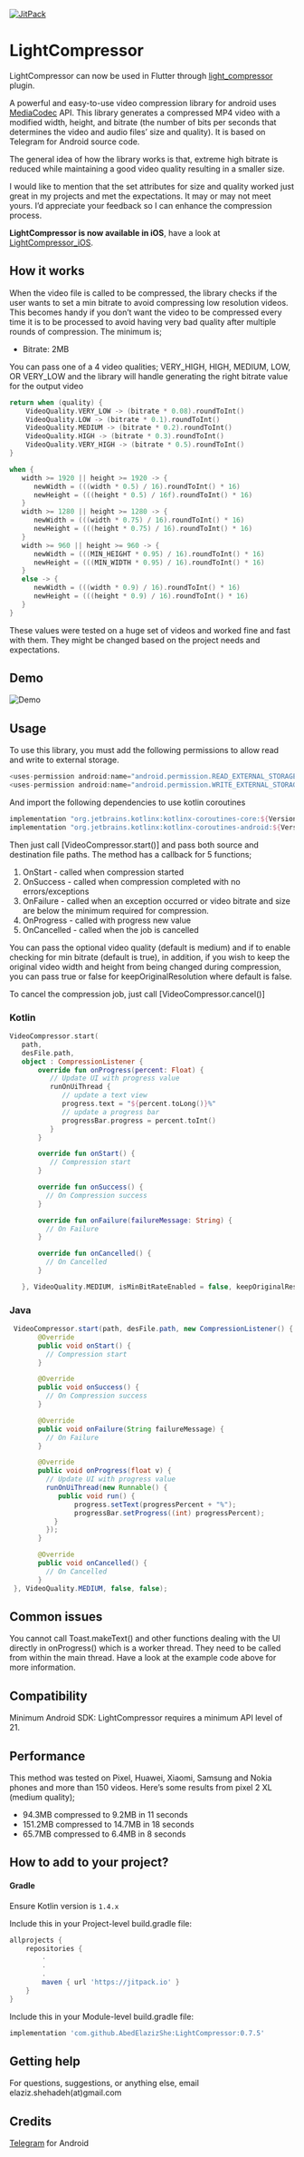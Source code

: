 [![JitPack](https://jitpack.io/v/AbedElazizShe/LightCompressor.svg)](https://jitpack.io/#AbedElazizShe/LightCompressor)


# LightCompressor

LightCompressor can now be used in Flutter through [light_compressor](https://pub.dev/packages/light_compressor) plugin.

A powerful and easy-to-use video compression library for android uses [MediaCodec](https://developer.android.com/reference/android/media/MediaCodec) API. This library generates a compressed MP4 video with a modified width, height, and bitrate (the number of bits per
seconds that determines the video and audio files’ size and quality). It is based on Telegram for Android source code.

The general idea of how the library works is that, extreme high bitrate is reduced while maintaining a good video quality resulting in a smaller size.

I would like to mention that the set attributes for size and quality worked just great in my projects and met the expectations. It may or may not meet yours. I’d appreciate your feedback so I can enhance the compression process.

**LightCompressor is now available in iOS**, have a look at [LightCompressor_iOS](https://github.com/AbedElazizShe/LightCompressor_iOS).


## How it works
When the video file is called to be compressed, the library checks if the user wants to set a min bitrate to avoid compressing low resolution videos. This becomes handy if you don’t want the video to be compressed every time it is to be processed to avoid having very bad quality after multiple rounds of compression. The minimum is;
* Bitrate: 2MB

You can pass one of a 4 video qualities; VERY_HIGH, HIGH, MEDIUM, LOW, OR VERY_LOW and the library will handle generating the right bitrate value for the output video
```kotlin
return when (quality) {
    VideoQuality.VERY_LOW -> (bitrate * 0.08).roundToInt()
    VideoQuality.LOW -> (bitrate * 0.1).roundToInt()
    VideoQuality.MEDIUM -> (bitrate * 0.2).roundToInt()
    VideoQuality.HIGH -> (bitrate * 0.3).roundToInt()
    VideoQuality.VERY_HIGH -> (bitrate * 0.5).roundToInt()
}

when {
   width >= 1920 || height >= 1920 -> {
      newWidth = (((width * 0.5) / 16).roundToInt() * 16)
      newHeight = (((height * 0.5) / 16f).roundToInt() * 16)
   }
   width >= 1280 || height >= 1280 -> {
      newWidth = (((width * 0.75) / 16).roundToInt() * 16)
      newHeight = (((height * 0.75) / 16).roundToInt() * 16)
   }
   width >= 960 || height >= 960 -> {
      newWidth = (((MIN_HEIGHT * 0.95) / 16).roundToInt() * 16)
      newHeight = (((MIN_WIDTH * 0.95) / 16).roundToInt() * 16)
   }
   else -> {
      newWidth = (((width * 0.9) / 16).roundToInt() * 16)
      newHeight = (((height * 0.9) / 16).roundToInt() * 16)
   }
}
```
These values were tested on a huge set of videos and worked fine and fast with them. They might be changed based on the project needs and expectations.

## Demo
![Demo](/pictures/demo.gif)

Usage
--------
To use this library, you must add the following permissions to allow read and write to external storage.
```java
<uses-permission android:name="android.permission.READ_EXTERNAL_STORAGE"/>
<uses-permission android:name="android.permission.WRITE_EXTERNAL_STORAGE"/>
```
And import the following dependencies to use kotlin coroutines

```groovy
implementation "org.jetbrains.kotlinx:kotlinx-coroutines-core:${Version.coroutines}"
implementation "org.jetbrains.kotlinx:kotlinx-coroutines-android:${Version.coroutines}"
```

Then just call [VideoCompressor.start()] and pass both source and destination file paths. The method has a callback for 5 functions;
1) OnStart - called when compression started
2) OnSuccess - called when compression completed with no errors/exceptions
3) OnFailure - called when an exception occurred or video bitrate and size are below the minimum required for compression.
4) OnProgress - called with progress new value
5) OnCancelled - called when the job is cancelled

You can pass the optional video quality (default is medium) and if to enable checking for min bitrate (default is true), in addition, if you wish to keep the
original video width and height from being changed during compression, you can pass true or false for keepOriginalResolution where default is false.

To cancel the compression job, just call [VideoCompressor.cancel()]

### Kotlin

```kotlin
VideoCompressor.start(
   path,
   desFile.path,
   object : CompressionListener {
       override fun onProgress(percent: Float) {
          // Update UI with progress value
          runOnUiThread {
             // update a text view
             progress.text = "${percent.toLong()}%"
             // update a progress bar
             progressBar.progress = percent.toInt()
          }
       }

       override fun onStart() {
          // Compression start
       }

       override fun onSuccess() {
         // On Compression success
       }

       override fun onFailure(failureMessage: String) {
         // On Failure
       }

       override fun onCancelled() {
         // On Cancelled
       }

   }, VideoQuality.MEDIUM, isMinBitRateEnabled = false, keepOriginalResolution = false)
```
### Java

```java
 VideoCompressor.start(path, desFile.path, new CompressionListener() {
       @Override
       public void onStart() {
         // Compression start
       }

       @Override
       public void onSuccess() {
         // On Compression success
       }

       @Override
       public void onFailure(String failureMessage) {
         // On Failure
       }

       @Override
       public void onProgress(float v) {
         // Update UI with progress value
         runOnUiThread(new Runnable() {
            public void run() {
                progress.setText(progressPercent + "%");
                progressBar.setProgress((int) progressPercent);
           }
         });
       }

       @Override
       public void onCancelled() {
         // On Cancelled
       }
 }, VideoQuality.MEDIUM, false, false);
```

## Common issues
You cannot call Toast.makeText() and other functions dealing with the UI directly in onProgress() which is a worker thread. They need to be called
from within the main thread. Have a look at the example code above for more information.

## Compatibility
Minimum Android SDK: LightCompressor requires a minimum API level of 21.

## Performance
This method was tested on Pixel, Huawei, Xiaomi, Samsung and Nokia phones and more than 150 videos.
Here’s some results from pixel 2 XL (medium quality);
* 94.3MB compressed to 9.2MB in 11 seconds
* 151.2MB compressed to 14.7MB in 18 seconds
* 65.7MB compressed to 6.4MB in 8 seconds

## How to add to your project?
#### Gradle

Ensure Kotlin version is `1.4.x`

Include this in your Project-level build.gradle file:
```groovy
allprojects {
    repositories {
        .
        .
        .
        maven { url 'https://jitpack.io' }
    }
}
```

Include this in your Module-level build.gradle file:

```groovy
implementation 'com.github.AbedElazizShe:LightCompressor:0.7.5'
```

## Getting help
For questions, suggestions, or anything else, email elaziz.shehadeh(at)gmail.com

## Credits
[Telegram](https://github.com/DrKLO/Telegram) for Android
